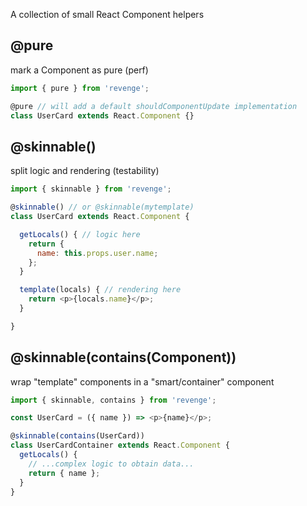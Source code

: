 A collection of small React Component helpers

## @pure

mark a Component as pure (perf)

```js
import { pure } from 'revenge';

@pure // will add a default shouldComponentUpdate implementation
class UserCard extends React.Component {}
```

## @skinnable()

split logic and rendering (testability)

```js
import { skinnable } from 'revenge';

@skinnable() // or @skinnable(mytemplate)
class UserCard extends React.Component {

  getLocals() { // logic here
    return {
      name: this.props.user.name;
    };
  }

  template(locals) { // rendering here
    return <p>{locals.name}</p>;
  }

}
```

## @skinnable(contains(Component))

wrap "template" components in a "smart/container" component

```js
import { skinnable, contains } from 'revenge';

const UserCard = ({ name }) => <p>{name}</p>;

@skinnable(contains(UserCard))
class UserCardContainer extends React.Component {
  getLocals() {
    // ...complex logic to obtain data...
    return { name };
  }
}
```
